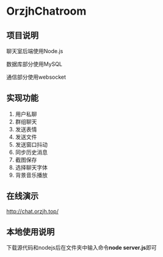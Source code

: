 # OrzjhChatroom

## 项目说明

聊天室后端使用Node.js

数据库部分使用MySQL

通信部分使用websocket

## 实现功能

1. 用户私聊
2. 群组聊天
3. 发送表情
4. 发送文件
5. 发送窗口抖动
6. 同步历史消息
7. 截图保存
8. 选择聊天字体
9. 背景音乐播放

## 在线演示

http://chat.orzjh.top/

## 本地使用说明

下载源代码和nodejs后在文件夹中输入命令**node server.js**即可

